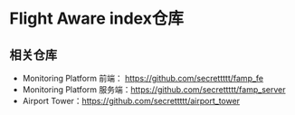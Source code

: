 # Flight Aware index仓库
## 相关仓库
- Monitoring Platform 前端： https://github.com/secrettttt/famp_fe
- Monitoring Platform 服务端：https://github.com/secrettttt/famp_server
- Airport Tower：https://github.com/secrettttt/airport_tower
